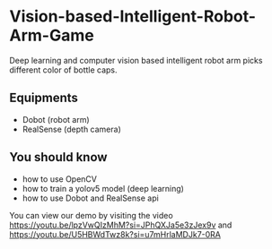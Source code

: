 # Vision-based-Intelligent-Robot-Arm-Game
Deep learning and computer vision based intelligent robot arm picks different color of bottle caps.

## Equipments
- Dobot (robot arm)
- RealSense (depth camera)

## You should know
- how to use OpenCV
- how to train a yolov5 model (deep learning)
- how to use Dobot and RealSense api

You can view our demo by visiting the video https://youtu.be/lpzVwQIzMhM?si=JPhQXJa5e3zJex9v and https://youtu.be/U5HBWdTwz8k?si=u7mHrlaMDJk7-0RA

